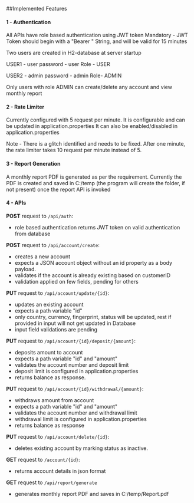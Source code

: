  ##Implemented Features

 #### 1 - Authentication

 All APIs have role based authentication using JWT token
 Mandatory - JWT Token should begin with a "Bearer " String, and will be valid for 15 minutes

 Two users are created in H2-database at server startup

 USER1 - user
 password - user
 Role - USER
 
 USER2 - admin
 password - admin
 Role- ADMIN
 
 Only users with role ADMIN can create/delete any account and view monthly report
 
 #### 2 - Rate Limiter
 
 Currently configured with 5 request per minute.
 It is configurable and can be updated in application.properties
 It can also be enabled/disabled in application.properties
 
 Note - There is a glitch identified and needs to be fixed. After one minute, the rate limiter takes 10 request per minute instead of 5.
 
 #### 3 - Report Generation
 
 A monthly report PDF is generated as per the requirement.
 Currently the PDF is created and saved in C:/temp (the program will create the folder, if not present) once the report API is invoked
 
 #### 4 - APIs

**POST** request to `/api/auth`:

- role based authentication returns JWT token on valid authentication from database


**POST** request to `/api/account/create`:

- creates a new account
- expects a JSON account object without an id property as a body payload. 
- validates if the account is already existing based on customerID
- validation applied on few fields, pending for others


**PUT** request to `/api/account/update/{id}`:

- updates an existing account
- expects a path variable "id"
- only country, currency, fingerprint, status will be updated, rest if provided in input will not get updated in Database
- input field validations are pending


**PUT** request to `/api/account/{id}/deposit/{amount}`:

- deposits amount to account 
- expects a path variable "id" and "amount"
- validates the account number and deposit limit 
- deposit limit is configured in application.properties
- returns balance as response.


**PUT** request to `/api/account/{id}/withdrawal/{amount}`:

- withdraws amount from account
- expects a path variable "id" and "amount"
- validates the account number and withdrawal limit
- withdrawal limit is configured in application.properties
- returns balance as response

**PUT** request to `/api/account/delete/{id}`:

- deletes existing account by marking status as inactive.

**GET** request to `/account/{id}`:

- returns account details in json format

**GET** request to `/api/report/generate`

- generates monthly report PDF and saves in C:/temp/Report.pdf

